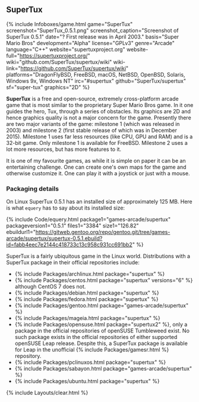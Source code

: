 ## SuperTux
{% include Infoboxes/game.html game="SuperTux" screenshot="SuperTux_0.5.1.png" screenshot_caption="Screenshot of SuperTux 0.5.1" date="? First release was in April 2003." basis="Super Mario Bros" development="Alpha" license="GPLv3" genre="Arcade" language="C++" website="supertuxproject.org" website-full="https://supertuxproject.org/" wiki="github.com/SuperTux/supertux/wiki" wiki-link="https://github.com/SuperTux/supertux/wiki" platforms="DragonFlyBSD, FreeBSD, macOS, NetBSD, OpenBSD, Solaris, Windows 9x, Windows NT" irc="#supertux" github="SuperTux/supertux" sf="super-tux" graphics="2D" %}

**SuperTux** is a free and open-source, extremely cross-platform arcade game that is most similar to the proprietary Super Mario Bros game. In it one guides the hero, Tux, through a series of obstacles. Its graphics are 2D and hence graphics quality is not a major concern for the game. Presently there are two major variants of the game: milestone 1 (which was released in 2003) and milestone 2 (first stable release of which was in December 2015). Milestone 1 uses far less resources (like CPU, GPU and RAM) and is a 32-bit game. Only milestone 1 is available for FreeBSD. Milestone 2 uses a lot more resources, but has more features to it.

It is one of my favourite games, as while it is simple on paper it can be an entertaining challenge. One can create one's own maps for the game and otherwise customize it. One can play it with a joystick or just with a mouse.

### Packaging details
On Linux SuperTux 0.5.1 has an installed size of approximately 125 MB. Here is what `equery` has to say about its installed size:

{% include Code/equery.html package1="games-arcade/supertux" packageversion1="0.5.1" files1="3384" size1="126.82" ebuildurl1="https://gitweb.gentoo.org/repo/gentoo.git/tree/games-arcade/supertux/supertux-0.5.1.ebuild?id=fabb4eec7e2144c418733c13c958c931cc691bb2" %} 

SuperTux is a fairly ubiquitous game in the Linux world. Distributions with a SuperTux package in their official repositories include:

* {% include Packages/archlinux.html package="supertux" %}
* {% include Packages/centos.html package="supertux" versions="6" %} although CentOS 7 does not.
* {% include Packages/debian.html package="supertux" %}
* {% include Packages/fedora.html package="supertux" %}
* {% include Packages/gentoo.html package="games-arcade/supertux" %}
* {% include Packages/mageia.html package="supertux" %}
* {% include Packages/opensuse.html package="supertux2" %}, only a package in the official repositories of openSUSE Tumbleweed exist. No such package exists in the official repositories of either supported openSUSE Leap release. Despite this, a SuperTux package is available for Leap in the unofficial {% include Packages/gamesr.html %} repository.
* {% include Packages/pclinuxos.html package="supertux" %}
* {% include Packages/sabayon.html package="games-arcade/supertux" %}
* {% include Packages/ubuntu.html package="supertux" %}

{% include Layouts/clear.html %}
